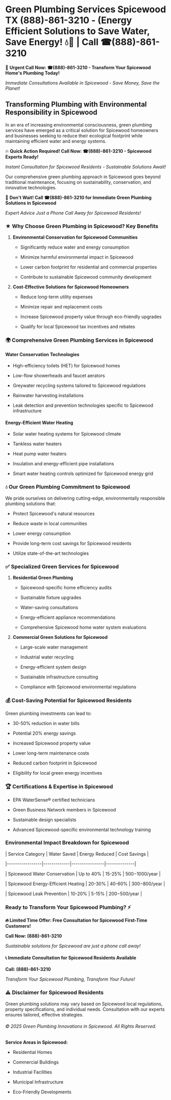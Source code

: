# Green Plumbing Services Spicewood TX (888)-861-3210 - (Energy Efficient Solutions to Save Water, Save Energy! 💧🌿 | Call ☎(888)-861-3210

🚨 **Urgent Call Now: ☎(888)-861-3210 - Transform Your Spicewood Home's Plumbing Today!**
*Immediate Consultations Available in Spicewood - Save Money, Save the Planet!*

## Transforming Plumbing with Environmental Responsibility in Spicewood

In an era of increasing environmental consciousness, green plumbing services have emerged as a critical solution for Spicewood homeowners and businesses seeking to reduce their ecological footprint while maintaining efficient water and energy systems. 

🔥 **Quick Action Required! Call Now: ☎(888)-861-3210 - Spicewood Experts Ready!**
*Instant Consultation for Spicewood Residents - Sustainable Solutions Await!*

Our comprehensive green plumbing approach in Spicewood goes beyond traditional maintenance, focusing on sustainability, conservation, and innovative technologies.

🚨 **Don't Wait! Call ☎(888)-861-3210 for Immediate Green Plumbing Solutions in Spicewood**
*Expert Advice Just a Phone Call Away for Spicewood Residents!*

### ★ Why Choose Green Plumbing in Spicewood? Key Benefits

1. **Environmental Conservation for Spicewood Communities** 
   - Significantly reduce water and energy consumption
   - Minimize harmful environmental impact in Spicewood
   - Lower carbon footprint for residential and commercial properties
   - Contribute to sustainable Spicewood community development

2. **Cost-Effective Solutions for Spicewood Homeowners** 
   - Reduce long-term utility expenses
   - Minimize repair and replacement costs
   - Increase Spicewood property value through eco-friendly upgrades
   - Qualify for local Spicewood tax incentives and rebates

### 🌍 Comprehensive Green Plumbing Services in Spicewood

#### Water Conservation Technologies
- High-efficiency toilets (HET) for Spicewood homes
- Low-flow showerheads and faucet aerators
- Greywater recycling systems tailored to Spicewood regulations
- Rainwater harvesting installations
- Leak detection and prevention technologies specific to Spicewood infrastructure

#### Energy-Efficient Water Heating
- Solar water heating systems for Spicewood climate
- Tankless water heaters
- Heat pump water heaters
- Insulation and energy-efficient pipe installations
- Smart water heating controls optimized for Spicewood energy grid

### 💧 Our Green Plumbing Commitment to Spicewood

We pride ourselves on delivering cutting-edge, environmentally responsible plumbing solutions that:
- Protect Spicewood's natural resources
- Reduce waste in local communities
- Lower energy consumption
- Provide long-term cost savings for Spicewood residents
- Utilize state-of-the-art technologies

### ✅ Specialized Green Services for Spicewood

1. **Residential Green Plumbing**
   - Spicewood-specific home efficiency audits
   - Sustainable fixture upgrades
   - Water-saving consultations
   - Energy-efficient appliance recommendations
   - Comprehensive Spicewood home water system evaluations

2. **Commercial Green Solutions for Spicewood**
   - Large-scale water management
   - Industrial water recycling
   - Energy-efficient system design
   - Sustainable infrastructure consulting
   - Compliance with Spicewood environmental regulations

### 💰 Cost-Saving Potential for Spicewood Residents

Green plumbing investments can lead to:
- 30-50% reduction in water bills
- Potential 20% energy savings
- Increased Spicewood property value
- Lower long-term maintenance costs
- Reduced carbon footprint in Spicewood
- Eligibility for local green energy incentives

### 🏆 Certifications & Expertise in Spicewood

- EPA WaterSense® certified technicians
- Green Business Network members in Spicewood
- Sustainable design specialists
- Advanced Spicewood-specific environmental technology training

### Environmental Impact Breakdown for Spicewood

| Service Category | Water Saved | Energy Reduced | Cost Savings |
|-----------------|-------------|----------------|--------------|
| Spicewood Water Conservation | Up to 40% | 15-25% | $500-$1000/year |
| Spicewood Energy-Efficient Heating | 20-30% | 40-60% | $300-$800/year |
| Spicewood Leak Prevention | 10-20% | 5-15% | $200-$500/year |

### Ready to Transform Your Spicewood Plumbing? ⚡

**🔥 Limited Time Offer: Free Consultation for Spicewood First-Time Customers!**

**Call Now: (888)-861-3210**
*Sustainable solutions for Spicewood are just a phone call away!*

#### 📞 Immediate Consultation for Spicewood Residents Available

**Call: (888)-861-3210**
*Transform Your Spicewood Plumbing, Transform Your Future!*

### ⚠️ Disclaimer for Spicewood Residents

Green plumbing solutions may vary based on Spicewood local regulations, property specifications, and individual needs. Consultation with our experts ensures tailored, effective strategies.

###### © 2025 Green Plumbing Innovations in Spicewood. All Rights Reserved.

**Service Areas in Spicewood:** 
- Residential Homes
- Commercial Buildings
- Industrial Facilities
- Municipal Infrastructure
- Eco-Friendly Developments